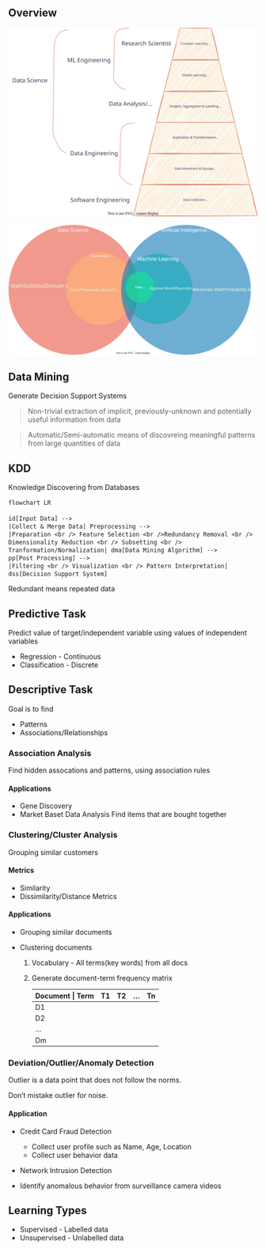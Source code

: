 ## Overview

![Data Roles](assets/Data_Roles.svg)

![img](./../assets/overview_ai_ml_dl_ds.svg)

## Data Mining

Generate Decision Support Systems

> Non-trivial extraction of implicit, previously-unknown and potentially useful information from data

> Automatic/Semi-automatic means of discovreing meaningful patterns from large quantities of data

## KDD

Knowledge Discovering from Databases

```mermaid
flowchart LR

id[Input Data] -->
|Collect & Merge Data| Preprocessing -->
|Preparation <br /> Feature Selection <br />Redundancy Removal <br /> Dimensionality Reduction <br /> Subsetting <br /> Tranformation/Normalization| dma[Data Mining Algorithm] -->
pp[Post Processing] -->
|Filtering <br /> Visualization <br /> Pattern Interpretation| dss[Decision Support System]
```

Redundant means repeated data

## Predictive Task

Predict value of target/independent variable using values of independent variables

- Regression - Continuous
- Classification - Discrete

## Descriptive Task

Goal is to find

- Patterns
- Associations/Relationships

### Association Analysis

Find hidden assocations and patterns, using association rules

#### Applications

- Gene Discovery
- Market Baset Data Analysis
  Find items that are bought together

### Clustering/Cluster Analysis

Grouping similar customers

#### Metrics

- Similarity
- Dissimilarity/Distance Metrics

#### Applications

- Grouping similar documents

- Clustering documents

  1. Vocabulary - All terms(key words) from all docs

  2. Generate document-term frequency matrix

     | Document \| Term | T1   | T2   | …    | Tn   |
     | ---------------- | ---- | ---- | ---- | ---- |
     | D1               |      |      |      |      |
     | D2               |      |      |      |      |
     | …                |      |      |      |      |
     | Dm               |      |      |      |      |

     

### Deviation/Outlier/Anomaly Detection

Outlier is a data point that does not follow the norms.

Don’t mistake outlier for noise.

#### Application

- Credit Card Fraud Detection
    - Collect user profile such as Name, Age, Location
    - Collect user behavior data

- Network Intrusion Detection
- Identify anomalous behavior from surveillance camera videos

## Learning Types

- Supervised - Labelled data
- Unsupervised - Unlabelled data

